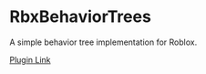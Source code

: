 # RbxBehaviorTrees
A simple behavior tree implementation for Roblox.

[Plugin Link](https://github.com/Fangous/RbxBehaviorTrees)